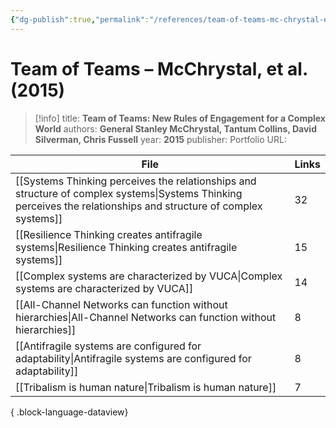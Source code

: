 ```yaml
---
{"dg-publish":true,"permalink":"/references/team-of-teams-mc-chrystal-et-al-2015/"}
---
```



# Team of Teams – McChrystal, et al. (2015)

> [!info]
> title: **Team of Teams: New Rules of Engagement for a Complex World**
> authors: **General Stanley McChrystal, Tantum Collins, David Silverman, Chris Fussell**
> year: **2015**
> publisher: Portfolio
> URL: 



| File                                                                                                                                                                | Links |
| ------------------------------------------------------------------------------------------------------------------------------------------------------------------- | ----- |
| [[Systems Thinking perceives the relationships and structure of complex systems\|Systems Thinking perceives the relationships and structure of complex systems]] | 32    |
| [[Resilience Thinking creates antifragile systems\|Resilience Thinking creates antifragile systems]]                                                             | 15    |
| [[Complex systems are characterized by VUCA\|Complex systems are characterized by VUCA]]                                                                         | 14    |
| [[All-Channel Networks can function without hierarchies\|All-Channel Networks can function without hierarchies]]                                                 | 8     |
| [[Antifragile systems are configured for adaptability\|Antifragile systems are configured for adaptability]]                                                     | 8     |
| [[Tribalism is human nature\|Tribalism is human nature]]                                                                                                         | 7     |

{ .block-language-dataview}
